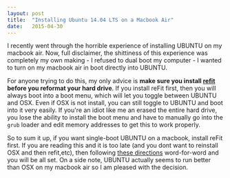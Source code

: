 ```yaml
---
layout: post
title:  "Installing Ubuntu 14.04 LTS on a Macbook Air"
date:   2015-04-30
---
```


I recently went through the horrible experience of installing UBUNTU on my macbook air. Now, full disclaimer, the shittiness of this experience was completely my own making - I refused to dual boot my computer - I wanted to turn on my macbook air in boot directly into UBUNTU. 

For anyone trying to do this, my only advice is **make sure you install [refit](http://refit.sourceforge.net/) before you reformat your hard drive**. If you install reFit first, then you will always boot into a boot menu, which will let you toggle between UBUNTU and OSX. Even if OSX is not install, you can still toggle to UBUNTU and boot into it very easily. If you're an idiot like me an erased the entire hard drive, you lose the ability to install the boot menu and have to manually go into the `grub` loader and edit memory addresses to get this to work properly. 

So to sum it up, if you want single-boot UBUNTU on a macbook, install reFit first. If you are reading this and it is too late (and you dont want to reinstall OSX and then refit,etc), then following [these directions](https://medium.com/@PhilPlckthun/ubuntu-14-10-running-on-my-macbook-18991a697ae0) word-for-word and you will be all set. On a side note, UBUNTU actually seems to run better than OSX on my macbook air so I am pleased with the decision.